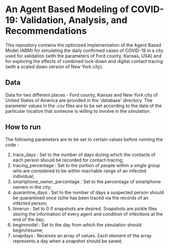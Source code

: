 # An Agent Based Modeling of COVID-19: Validation, Analysis, and Recommendations

This repository contains the optimized implementation of the Agent Based Model (ABM) for simulating the daily confirmed cases of COVID-19 in a city used for validation (with the parameters of Ford county, Kansas, USA) and for exploring the effects of combined lock-down and digital contact tracing (with a scaled down version of New York city). 

## Data

Data for two different places - Ford county, Kansas and New York city of United States of America are provided in the 'database' directory. The parameter values in the .csv files are to be set according to the data of the particular location that someone is willing to involve in the simulation. 

## How to run

The following parameters are to be set to certain values before running the code - 

1. trace_days : Set to the number of days during which the contacts of each person should be recorded for contact-tracing;
2. tracing_percentage : Set to the portion of people within a single group who are considered to be within reachable range of an infected individual;
3. smartphone_owner_percentage : Set to the percentage of smartphone owners in the city;
4. quarantine_days : Set to the number of days a suspected person should be quarantined once (s)he has been traced via the records of an infected person;
5. timerun : Set to 0 if snapshots are desired. Snapshots are pickle files storing the information of every agent and condition of infections at the end of the day;
6. beginmodel : Set to the day from which the simulation should begin/resume;
7. snapdays : Receives an array of values. Each element of the array represents a day when a snapshot should be saved;

